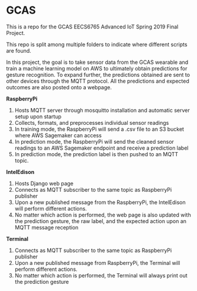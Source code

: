 # GCAS
This is a repo for the GCAS EECS6765 Advanced IoT Spring 2019 Final Project.

This repo is split among multiple folders to indicate where different scripts are found.

In this project, the goal is to take sensor data from the GCAS wearable and train a machine learning model on AWS to ultimately obtain predictions for gesture recognition. To expand further, the predictions obtained are sent to other devices through the MQTT protocol. All the predictions and expected outcomes are also posted onto a webpage.


**RaspberryPi**
1. Hosts MQTT server through mosquitto installation and automatic server setup upon startup
2. Collects, formats, and preprocesses individual sensor readings
3. In training mode, the RaspberryPi will send a .csv file to an S3 bucket where AWS Sagemaker can access
4. In prediction mode, the RaspberryPi will send the cleaned sensor readings to an AWS Sagemaker endpoint and receive a prediction label 
5. In prediction mode, the prediction label is then pushed to an MQTT topic.


**IntelEdison**
1. Hosts Django web page
2. Connects as MQTT subscriber to the same topic as RaspberryPi publisher
3. Upon a new published message from the RaspberryPi, the IntelEdison will perform different actions.
4. No matter which action is performed, the web page is also updated with the prediction gesture, the raw label, and the expected action upon an MQTT message reception


**Terminal**
1. Connects as MQTT subscriber to the same topic as RaspberryPi publisher
2. Upon a new published message from RaspberryPi, the Terminal will perform different actions.
3. No matter which action is performed, the Terminal will always print out the prediction gesture

